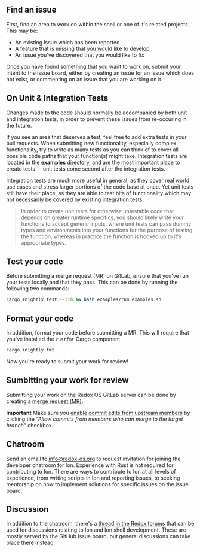 ## Find an issue

First, find an area to work on within the shell or one of it's related projects.
This may be:

- An existing issue which has been reported
- A feature that is missing that you would like to develop
- An issue you've discovered that you would like to fix

Once you have found something that you want to work on, submit your intent to
the issue board, either by creating an issue for an issue which does not exist,
or commenting on an issue that you are working on it.

## On Unit & Integration Tests

Changes made to the code should normally be accompanied by both unit and integration tests,
in order to prevent these issues from re-occuring in the future.

If you see an area that deserves a test, feel free to add extra tests in your pull requests.
When submitting new functionality, especially complex functionality, try to write as many
tests as you can think of to cover all possible code paths that your function(s) might take.
Integration tests are located in the **examples** directory, and are the most important place
to create tests -- unit tests come second after the integration tests.

Integration tests are much more useful in general, as they cover real world use cases and
stress larger portions of the code base at once. Yet unit tests still have their place, as
they are able to test bits of functionality which may not necessarily be covered by existing
integration tests.

> In order to create unit tests for otherwise untestable code that depends on greater runtime
> specifics, you should likely write your functions to accept generic inputs, where unit
> tests can pass dummy types and environments into your functions for the purpose of testing
> the function, whereas in practice the function is hooked up to it's appropriate types.

## Test your code

Before submitting a merge request (MR) on GitLab, ensure that you've run your tests locally and that they
pass. This can be done by running the following two commands:

```sh
cargo +nightly test --lib && bash examples/run_examples.sh
```

## Format your code

In addition, format your code before submitting a MR. This will require that
you've installed the `rustfmt` Cargo component.

```sh
cargo +nightly fmt
```

Now you're ready to submit your work for review!

## Sumbitting your work for review

Submitting your work on the Redox OS GitLab server can be done by creating a [merge request (MR)](https://gitlab.redox-os.org/help/user/project/merge_requests/index.md).

**Important** Make sure you [enable commit edits from upstream members](https://gitlab.redox-os.org/help/user/project/merge_requests/allow_collaboration.md#enabling-commit-edits-from-upstream-members) by clicking the *"Allow commits from members who can merge to the target branch"* checkbox.

## Chatroom

Send an email to [info@redox-os.org](mailto:info@redox-os.org) to request invitation for joining
the developer chatroom for Ion. Experience with Rust is not required for contributing to Ion. There
are ways to contribute to Ion at all levels of experience, from writing scripts in Ion and reporting
issues, to seeking mentorship on how to implement solutions for specific issues on the issue board.

## Discussion

In addition to the chatroom, there's a [thread in the Redox forums](https://discourse.redox-os.org/t/ion-shell-development-discussion/682)
that can be used for discussions relating to Ion and Ion shell development. These are mostly served
by the GitHub issue board, but general discussions can take place there instead.
